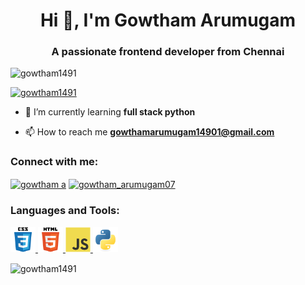 <h1 align="center">Hi 👋, I'm Gowtham Arumugam</h1>
<h3 align="center">A passionate frontend developer from Chennai</h3>

<p align="left"> <img src="https://komarev.com/ghpvc/?username=gowtham1491&label=Profile%20views&color=0e75b6&style=flat" alt="gowtham1491" /> </p>

<p align="left"> <a href="https://github.com/ryo-ma/github-profile-trophy"><img src="https://github-profile-trophy.vercel.app/?username=gowtham1491" alt="gowtham1491" /></a> </p>

- 🌱 I’m currently learning **full stack python**

- 📫 How to reach me **gowthamarumugam14901@gmail.com**

<h3 align="left">Connect with me:</h3>
<p align="left">
<a href="https://linkedin.com/in/gowtham a" target="blank"><img align="center" src="https://raw.githubusercontent.com/rahuldkjain/github-profile-readme-generator/master/src/images/icons/Social/linked-in-alt.svg" alt="gowtham a" height="30" width="40" /></a>
<a href="https://instagram.com/gowtham_arumugam07" target="blank"><img align="center" src="https://raw.githubusercontent.com/rahuldkjain/github-profile-readme-generator/master/src/images/icons/Social/instagram.svg" alt="gowtham_arumugam07" height="30" width="40" /></a>
</p>

<h3 align="left">Languages and Tools:</h3>
<p align="left"> <a href="https://www.w3schools.com/css/" target="_blank" rel="noreferrer"> <img src="https://raw.githubusercontent.com/devicons/devicon/master/icons/css3/css3-original-wordmark.svg" alt="css3" width="40" height="40"/> </a> <a href="https://www.w3.org/html/" target="_blank" rel="noreferrer"> <img src="https://raw.githubusercontent.com/devicons/devicon/master/icons/html5/html5-original-wordmark.svg" alt="html5" width="40" height="40"/> </a> <a href="https://developer.mozilla.org/en-US/docs/Web/JavaScript" target="_blank" rel="noreferrer"> <img src="https://raw.githubusercontent.com/devicons/devicon/master/icons/javascript/javascript-original.svg" alt="javascript" width="40" height="40"/> </a> <a href="https://www.python.org" target="_blank" rel="noreferrer"> <img src="https://raw.githubusercontent.com/devicons/devicon/master/icons/python/python-original.svg" alt="python" width="40" height="40"/> </a> </p>

<p><img align="center" src="https://github-readme-stats.vercel.app/api/top-langs?username=gowtham1491&show_icons=true&locale=en&layout=compact" alt="gowtham1491" /></p>
